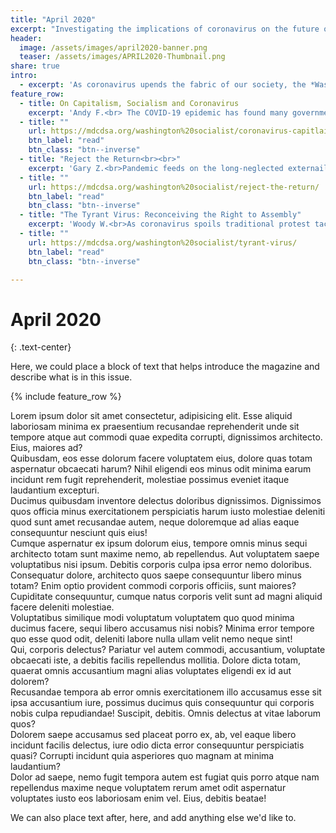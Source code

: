 ```yaml
---
title: "April 2020"
excerpt: "Investigating the implications of coronavirus on the future of capitalism and socialism."
header:
  image: /assets/images/april2020-banner.png
  teaser: /assets/images/APRIL2020-Thumbnail.png
share: true
intro:
  - excerpt: 'As coronavirus upends the fabric of our society, the *Washington Socialist* provides a left/socialist response to this new reality. But if you can remember life before the novel coronavirus (those memories fade fast), two pieces impart a historical perspective of the socialist movement.'
feature_row:
  - title: On Capitalism, Socialism and Coronavirus
    excerpt: 'Andy F.<br> The COVID-19 epidemic has found many governments and business leaders unprepared to meet the emergency. For socialists who take the capitalist economic system seriously, however, COVID-19 is no surprise.'
  - title: ""
    url: https://mdcdsa.org/washington%20socialist/coronavirus-capitlaism/
    btn_label: "read"
    btn_class: "btn--inverse"
  - title: "Reject the Return<br><br>"
    excerpt: 'Gary Z.<br>Pandemic feeds on the long-neglected externailites of our current mode of work-life. Where chaos breaks the grip of capitalism, a retreat to the old order must be rejected.'
  - title: ""
    url: https://mdcdsa.org/washington%20socialist/reject-the-return/
    btn_label: "read"
    btn_class: "btn--inverse"
  - title: "The Tyrant Virus: Reconceiving the Right to Assembly"
    excerpt: 'Woody W.<br>As coronavirus spoils traditional protest tactics, left-wing organizers are tasked with breaking new strategy.'
  - title: ""
    url: https://mdcdsa.org/washington%20socialist/tyrant-virus/
    btn_label: "read"
    btn_class: "btn--inverse"

---
```

# April 2020
{: .text-center}


Here, we could place a block of text that helps introduce the magazine and describe what is in this issue.

{% include feature_row %}
<div class="grid">
<div>Lorem ipsum dolor sit amet consectetur, adipisicing elit. Esse aliquid laboriosam minima ex praesentium recusandae reprehenderit unde sit tempore atque aut commodi quae expedita corrupti, dignissimos architecto. Eius, maiores ad?</div>
<div>Quibusdam, eos esse dolorum facere voluptatem eius, dolore quas totam aspernatur obcaecati harum? Nihil eligendi eos minus odit minima earum incidunt rem fugit reprehenderit, molestiae possimus eveniet itaque laudantium excepturi.</div>
<div>Ducimus quibusdam inventore delectus doloribus dignissimos. Dignissimos quos officia minus exercitationem perspiciatis harum iusto molestiae deleniti quod sunt amet recusandae autem, neque doloremque ad alias eaque consequuntur nesciunt quis eius!</div>
<div>Cumque aspernatur ex ipsum dolorum eius, tempore omnis minus sequi architecto totam sunt maxime nemo, ab repellendus. Aut voluptatem saepe voluptatibus nisi ipsum. Debitis corporis culpa ipsa error nemo doloribus.</div>
<div>Consequatur dolore, architecto quos saepe consequuntur libero minus totam? Enim optio provident commodi corporis officiis, sunt maiores? Cupiditate consequuntur, cumque natus corporis velit sunt ad magni aliquid facere deleniti molestiae.</div>
<div>Voluptatibus similique modi voluptatum voluptatem quo quod minima ducimus facere, sequi libero accusamus nisi nobis? Minima error tempore quo esse quod odit, deleniti labore nulla ullam velit nemo neque sint!</div>
<div>Qui, corporis delectus? Pariatur vel autem commodi, accusantium, voluptate obcaecati iste, a debitis facilis repellendus mollitia. Dolore dicta totam, quaerat omnis accusantium magni alias voluptates eligendi ex id aut dolorem?</div>
<div>Recusandae tempora ab error omnis exercitationem illo accusamus esse sit ipsa accusantium iure, possimus ducimus quis consequuntur qui corporis nobis culpa repudiandae! Suscipit, debitis. Omnis delectus at vitae laborum quos?</div>
<div>Dolorem saepe accusamus sed placeat porro ex, ab, vel eaque libero incidunt facilis delectus, iure odio dicta error consequuntur perspiciatis quasi? Corrupti incidunt quia asperiores quo magnam at minima laudantium?</div>
<div>Dolor ad saepe, nemo fugit tempora autem est fugiat quis porro atque nam repellendus maxime neque voluptatem rerum amet odit aspernatur voluptates iusto eos laboriosam enim vel. Eius, debitis beatae!</div>
</div>

We can also place text after, here, and add anything else we'd like to.
